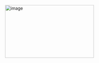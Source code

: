 <img width="291" height="173" alt="image" src="https://github.com/user-attachments/assets/50c89a84-2997-4de9-8654-40872dfefca6" />


